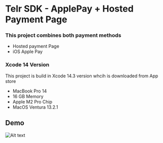 # Telr SDK - ApplePay + Hosted Payment Page #



### This project combines both payment methods  ###

* Hosted payment Page
* iOS Apple Pay

### Xcode 14 Version ###

This project is build in Xcode 14.3 version whcih is downloaded from App store

* MacBook Pro 14
* 16 GB Memory
* Apple M2 Pro Chip
* MacOS Ventura 13.2.1

## Demo ##
![Alt text](https://media.giphy.com/media/v1.Y2lkPTc5MGI3NjExZHl5eHlpNGwzazdrem9ycjcycjNkaGM5NjU4YjJ5ZHlncG1xcXpxcSZlcD12MV9pbnRlcm5hbF9naWZfYnlfaWQmY3Q9Zw/ORv0HAes8Nh6qN6Kfx/giphy.gif)
